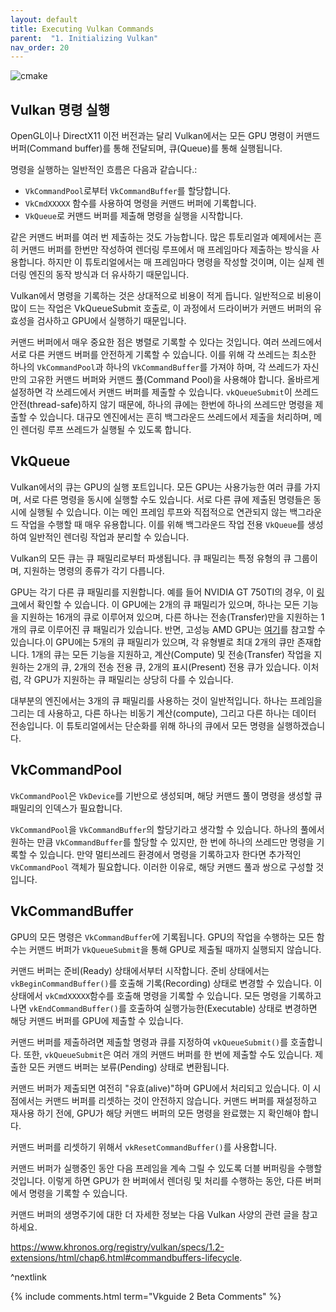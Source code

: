 ```yaml
---
layout: default
title: Executing Vulkan Commands
parent:  "1. Initializing Vulkan"
nav_order: 20
---
```



![cmake]({{site.baseurl}}/diagrams/vkcommands.png)

## Vulkan 명령 실행
OpenGL이나 DirectX11 이전 버전과는 달리 Vulkan에서는 모든 GPU 명령이 커맨드 버퍼(Command buffer)를 통해 전달되며, 큐(Queue)를 통해 실행됩니다.

명령을 실행하는 일반적인 흐름은 다음과 같습니다.:
- `VkCommandPool`로부터 `VkCommandBuffer`를 할당합니다.
- `VkCmdXXXXX` 함수를 사용하여 명령을 커맨드 버퍼에 기록합니다.
- `VkQueue`로 커맨드 버퍼를 제출해 명령을 실행을 시작합니다.

같은 커맨드 버퍼를 여러 번 제출하는 것도 가능합니다. 많은 튜토리얼과 예제에서는 흔히 커맨드 버퍼를 한번만 작성하여 렌더링 루프에서 매 프레임마다 제출하는 방식을 사용합니다. 하지만 이 튜토리얼에서는 매 프레임마다 명령을 작성할 것이며, 이는 실제 렌더링 엔진의 동작 방식과 더 유사하기 때문입니다.

Vulkan에서 명령을 기록하는 것은 상대적으로 비용이 적게 듭니다. 일반적으로 비용이 많이 드는 작업은 VkQueueSubmit 호출로, 이 과정에서 드라이버가 커맨드 버퍼의 유효성을 검사하고 GPU에서 실행하기 때문입니다.

커맨드 버퍼에서 매우 중요한 점은 병렬로 기록할 수 있다는 것입니다. 여러 쓰레드에서 서로 다른 커맨드 버퍼를 안전하게 기록할 수 있습니다. 이를 위해 각 쓰레드는 최소한 하나의 `VkCommandPool`과 하나의 `VkCommandBuffer`를 가져야 하며, 각 쓰레드가 자신만의 고유한 커맨드 버퍼와 커맨드 풀(Command Pool)을 사용해야 합니다. 올바르게 설정하면 각 쓰레드에서 커맨드 버퍼를 제출할 수 있습니다. `vkQueueSubmit`이 쓰레드 안전(thread-safe)하지 않기 때문에, 하나의 큐에는 한번에 하나의 쓰레드만 명령을 제출할 수 있습니다. 대규모 엔진에서는 흔히 백그라운드 쓰레드에서 제출을 처리하며, 메인 렌더링 루프 쓰레드가 실행될 수 있도록 합니다.

## VkQueue
Vulkan에서의 큐는 GPU의 실행 포트입니다. 모든 GPU는 사용가능한 여러 큐를 가지며, 서로 다른 명령을 동시에 실행할 수도 있습니다. 서로 다른 큐에 제출된 명령들은 동시에 실행될 수 있습니다. 이는 메인 프레임 루프와 직접적으로 연관되지 않는 백그라운드 작업을 수행할 때 매우 유용합니다. 이를 위해 백그라운드 작업 전용 `VkQueue`를 생성하여 일반적인 렌더링 작업과 분리할 수 있습니다.

Vulkan의 모든 큐는 큐 패밀리로부터 파생됩니다. 큐 패밀리는 특정 유형의 큐 그룹이며, 지원하는 명령의 종류가 각기 다릅니다.

GPU는 각기 다른 큐 패밀리를 지원합니다. 예를 들어 NVIDIA GT 750TI의 경우, 이 [링크](https://vulkan.gpuinfo.org/displayreport.php?id=8859#queuefamilies)에서 확인할 수 있습니다. 이 GPU에는 2개의 큐 패밀리가 있으며, 하나는 모든 기능을 지원하는 16개의 큐로 이루어져 있으며, 다른 하나는 전송(Transfer)만을 지원하는 1개의 큐로 이루어진 큐 패밀리가 있습니다. 반면, 고성능 AMD GPU는 [여기](https://vulkan.gpuinfo.org/displayreport.php?id=24407#queuefamilies)를 참고할 수 있습니다.이 GPU에는 5개의 큐 패밀리가 있으며, 각 유형별로 최대 2개의 큐만 존재합니다. 1개의 큐는 모든 기능을 지원하고, 계산(Compute) 및 전송(Transfer) 작업을 지원하는 2개의 큐, 2개의 전송 전용 큐, 2개의 표시(Present) 전용 큐가 있습니다. 이처럼, 각 GPU가 지원하는 큐 패밀리는 상당히 다를 수 있습니다.

대부분의 엔진에서는 3개의 큐 패밀리를 사용하는 것이 일반적입니다. 하나는 프레임을 그리는 데 사용하고, 다른 하나는 비동기 계산(compute), 그리고 다른 하나는 데이터 전송입니다. 이 튜토리얼에서는 단순화를 위해 하나의 큐에서 모든 명령을 실행하겠습니다.

## VkCommandPool
`VkCommandPool`은 `VkDevice`를 기반으로 생성되며, 해당 커맨드 풀이 명령을 생성할 큐 패밀리의 인덱스가 필요합니다.

`VkCommandPool`을 `VkCommandBuffer`의 할당기라고 생각할 수 있습니다. 하나의 풀에서 원하는 만큼 `VkCommandBuffer`를 할당할 수 있지만, 한 번에 하나의 쓰레드만 명령을 기록할 수 있습니다. 만약 멀티쓰레드 환경에서 명령을 기록하고자 한다면 추가적인 `VkCommandPool` 객체가 필요합니다. 이러한 이유로, 해당 커맨드 풀과 쌍으로 구성할 것입니다.

## VkCommandBuffer

GPU의 모든 명령은 `VkCommandBuffer`에 기록됩니다. GPU의 작업을 수행하는 모든 함수는 커맨드 버퍼가 `VkQueueSubmit`을 통해 GPU로 제출될 때까지 실행되지 않습니다.

커맨드 버퍼는 준비(Ready) 상태에서부터 시작합니다. 준비 상태에서는 `vkBeginCommandBuffer()`를 호출해 기록(Recording) 상태로 변경할 수 있습니다. 이 상태에서 `vkCmdXXXXX`함수를 호출해 명령을 기록할 수 있습니다. 모든 명령을 기록하고 나면 `vkEndCommandBuffer()`를 호출하여 실행가능한(Executable) 상태로 변경하면 해당 커맨드 버퍼를 GPU에 제출할 수 있습니다.

커맨드 버퍼를 제출하려면 제출할 명령과 큐를 지정하여 `vkQueueSubmit()`를 호출합니다. 또한, `vkQueueSubmit`은 여러 개의 커맨드 버퍼를 한 번에 제출할 수도 있습니다. 제출한 모든 커맨드 버퍼는 보류(Pending) 상태로 변환됩니다.

커맨드 버퍼가 제출되면 여전히 "유효(alive)"하며 GPU에서 처리되고 있습니다. 이 시점에서는 커맨드 버퍼를 리셋하는 것이 안전하지 않습니다. 커맨드 버퍼를 재설정하고 재사용 하기 전에, GPU가 해당 커맨드 버퍼의 모든 명령을 완료했는 지 확인해야 합니다.

커맨드 버퍼를 리셋하기 위해서 `vkResetCommandBuffer()`를 사용합니다.

커맨드 버퍼가 실행중인 동안 다음 프레임을 계속 그릴 수 있도록 더블 버퍼링을 수행할 것입니다. 이렇게 하면 GPU가 한 버퍼에서 렌더링 및 처리를 수행하는 동안, 다른 버퍼에서 명령을 기록할 수 있습니다.

커맨드 버퍼의 생명주기에 대한 더 자세한 정보는 다음 Vulkan 사양의 관련 글을 참고하세요.

<https://www.khronos.org/registry/vulkan/specs/1.2-extensions/html/chap6.html#commandbuffers-lifecycle>.


^nextlink

{% include comments.html term="Vkguide 2 Beta Comments" %}

